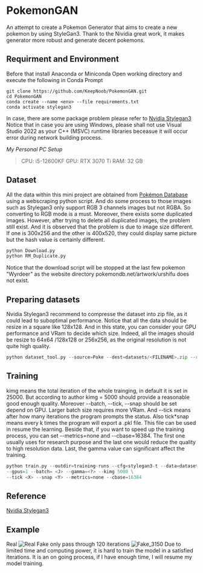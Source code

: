 # PokemonGAN
An attempt to create a Pokemon Generator that aims to create a new pokemon by using StyleGan3. Thank to the Nividia great work, it makes generator more robust and generate decent pokemons.

## Requirment and Environment
Before that install Anaconda or Miniconda
Open working directory and execute the following in Conda Prompt
```
git clone https://github.com/KeepNoob/PokemonGAN.git
cd PokemonGAN
conda create --name <env> --file requirements.txt
conda activate stylegan3
```
In case, there are some package problem please refer to [Nvidia Stylegan3](https://github.com/NVlabs/stylegan3) 
Notice that in case you are using Windows, please shall not use Visual Studio 2022 as your C++ (MSVC) runtime libraries beceasue it will occur error during network building process.

*My Personal PC Setup*
> CPU: i5-12600KF
> GPU: RTX 3070 Ti
> RAM: 32 GB
## Dataset
All the data within this mini project are obtained from [Pokémon Database](https://pokemondb.net/pokedex/national) using a webscraping python script.
And do some process to those images such as Stylegan3 only support RGB 3 channels images but not RGBA. So converting to RGB mode is a must. Moreover, there exists some duplicated images. However, after trying to delete all duplicated images, the problem still exist. And it is observed that the problem is due to image size different. If one is 300x256 and the other is 400x520, they could display same picture but the hash value is certainly different.  
```Python
python Download.py
python RM_Duplicate.py
```
Notice that the download script will be stopped at the last few pokemon "Wyrdeer" as the website directory pokemondb.net/artwork/urshifu does not exist.
## Preparing datasets
Nvidia Stylegan3 recommend to compresse the dataset into zip file, as it could lead to suboptimal performance.
Notice that all the data should be resize in a square like 128x128. And in this state, you can consider your GPU performance and VRam to decide which size. Indeed, all the images should be resize to 64x64 /128x128 or 256x256, as the original resolution is not quite high quality.
```Python
python dataset_tool.py --source=Poke --dest=datasets/<FILENAME>.zip --resolution = <width,hight>
```
## Training
kimg means the total iteration of the whole trainging, in default it is set in 25000. But according to author kimg = 5000 should provide a reasonable good enough quality. Moreover --batch, --tick, --snap should be set depend on GPU. Larger batch size requires more VRam. And --tick means after how many iterations the program prompts the status. Also tick\*snap means every k times the program will export a .pkl file. This file can be used in resume the learning. Beside that, if you want to speed up the training process, you can set --metrics=none and --cbase=16384. The first one usually uses for research purpose and the last one would reduce the quality to high resolution data. Last, the gamma value can significant affect the training.
```Python
python train.py --outdir=training-runs --cfg=stylegan3-t --data=dataset/PokePic-128x128.zip \
--gpus=1 --batch= <J> --gamma=<?> --kimg 5000 \
--tick <X> --snap <Y> --metrics=none --cbase=16384
```
## Reference 
[Nvidia Stylegan3](https://github.com/NVlabs/stylegan3)
## Example
Real
![Real](Picture/reals.png)
Fake only pass through 120 iterations
![Fake_3150](Picture/fakes003150-min.png)
Due to limited time and computing power, it is hard to train the model in a satisfied iterations. It is an on going process, if I have enough time, I will resume my model training.  


